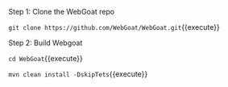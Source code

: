 
Step 1: Clone the WebGoat repo

`git clone https://github.com/WebGoat/WebGoat.git`{{execute}}

Step 2: Build Webgoat

`cd WebGoat`{{execute}}

`mvn clean install -DskipTets`{{execute}}

